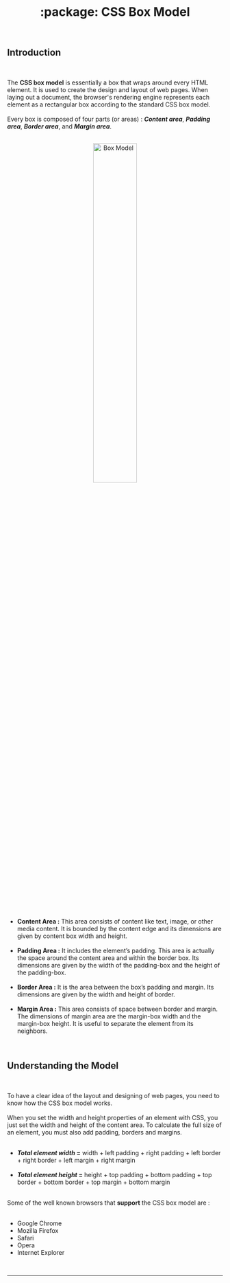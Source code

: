 <h1 align="center">:package: CSS Box Model</h1>
<br>
<h2>Introduction</h2> <br>
<p>
  The <b>CSS box model</b> is essentially a box that wraps around every HTML element. It is used to create the design and layout of web pages. When laying out a document, the browser's rendering engine represents each element as a rectangular box according to the standard CSS box model.
  <br>
  <br>
    Every box is composed of four parts (or areas) : <b><i>Content area</i></b>, <b><i>Padding area</i></b>, <b><i>Border area</i></b>, and <b><i>Margin area</i></b>.
  <br>
  <br>
  <div align="center">
    <img width="45%" alt="Box Model" src="https://user-images.githubusercontent.com/78658727/133931195-520dc585-38cb-4ca2-8112-d97e28843dd4.png">
  </div>
  <br>
  <br>
  <ul>
  <li><b>Content Area :</b> This area consists of content like text, image, or other media content. It is bounded by the content edge and its dimensions are given by content box width and height.</li>
  <br>
  <li><b>Padding Area :</b> It includes the element’s padding. This area is actually the space around the content area and within the border box. Its dimensions are given by the width of the padding-box and the height of the padding-box.</li>
  <br>
  <li><b>Border Area :</b> It is the area between the box’s padding and margin. Its dimensions are given by the width and height of border.</li>
  <br>
  <li><b>Margin Area :</b> This area consists of space between border and margin. The dimensions of margin area are the margin-box width and the margin-box height. It is useful to separate the element from its neighbors.</li>  
  </ul>
</p>
<br>
<h2>Understanding the Model</h2> <br>
<p>
  To have a clear idea of the layout and designing of web pages, you need to know how the CSS box model works.
  <br>
  <br>
  When you set the width and height properties of an element with CSS, you just set the width and height of the content area. To calculate the full size of an element, you must also add padding, borders and margins.
  <br>
  <br>
  <ul>
    <li><b><i>Total element width</i> =</b> width + left padding + right padding + left border + right border + left margin + right margin</li>
    <br>
    <li><b><i>Total element height</i> =</b> height + top padding + bottom padding + top border + bottom border + top margin + bottom margin</li>
  </ul>
  <br>
  Some of the well known browsers that <b>support</b> the CSS box model are :
  <br>
  <br>
  <ul>
    <li>Google Chrome</li>
    <li>Mozilla Firefox</li>
    <li>Safari</li>
    <li>Opera</li>
    <li>Internet Explorer</li>
  </ul>
</p>  
<br>
<hr>
